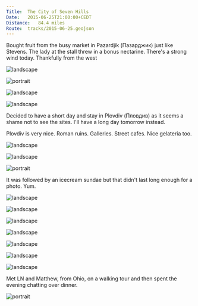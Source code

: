 ```yaml
---
Title:	The City of Seven Hills
Date:	2015-06-25T21:00:00+CEDT
Distance:	84.4 miles
Route:	tracks/2015-06-25.geojson
---
```


Bought fruit from the busy market in Pazardjik (&#1055;&#1072;&#1079;&#1072;&#1088;&#1076;&#1078;&#1080;&#1082;) just like Stevens. The lady at the stall threw in a bonus nectarine.
There's a strong wind today. Thankfully from the west

![landscape](https://farm4.staticflickr.com/3815/18839723713_71333c451a.jpg "Market in Pazardjik")

![portrait](https://pbs.twimg.com/media/CIVpBTZUAAA3oGs.jpg:large "Bike passenger")

![landscape](https://farm1.staticflickr.com/518/19272821830_95ef7784c8.jpg "Mountains")

![landscape](https://farm1.staticflickr.com/345/19274260519_aed6a76eb9.jpg "Sunflower field")

Decided to have a short day and stay in Plovdiv (&#1055;&#1083;&#1086;&#1074;&#1076;&#1080;&#1074;) as it seems a shame not to see the sites. I'll have a long day tomorrow instead.

Plovdiv is very nice. Roman ruins. Galleries. Street cafes. Nice gelateria too.

![landscape](https://farm1.staticflickr.com/559/19274277929_fcfeb845a5.jpg "Plovdiv 2019")

![landscape](https://farm1.staticflickr.com/296/18839814483_315dcd18ee.jpg "Plovdiv street art")

![portrait](https://pbs.twimg.com/media/CIWiin6UwAEfen9.jpg:large "Lunch")

It was followed by an icecream sundae but that didn't last long enough for a photo. Yum.

![landscape](https://pbs.twimg.com/media/CIWmzN-VAAEJQXp.jpg:large "The singing fountains, Plovdiv")

![landscape](https://farm1.staticflickr.com/499/19454122672_b5ac2ee330.jpg "Famous Bulgarians")

![landscape](https://farm1.staticflickr.com/557/19454118402_6a98c862b1.jpg "Walking tour guide with Milo the Crazy")

![landscape](https://farm1.staticflickr.com/382/18837950914_632bda391e.jpg "Flags in Plovdiv")

![landscape](https://farm4.staticflickr.com/3853/18839864953_8d58c8a4f8.jpg "Plovdiv")

![landscape](https://pbs.twimg.com/media/CIXBhv2WwAA2Aqo.jpg:large "Plovdiv, city of 7/8/6 hills")

![landscape](https://pbs.twimg.com/media/CIX2xKNUkAAES1C.jpg:large "The Roman theatre at Plovdiv with a rehearsal of Carmen underway.")

Met LN and Matthew, from Ohio, on a walking tour and then spent the evening chatting over dinner.

![portrait](https://pbs.twimg.com/media/CIX3bFeW8AAKIxw.jpg:large "LN and Matthew from Ohio")
